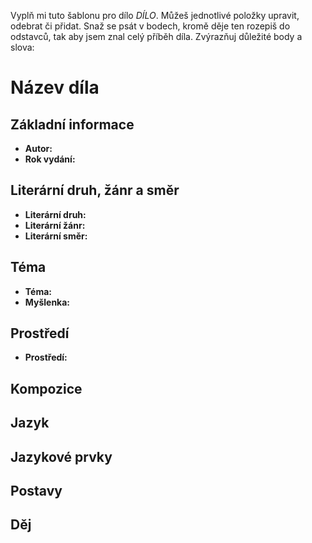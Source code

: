 Vyplň mi tuto šablonu pro dílo _DÍLO_. Můžeš jednotlivé položky upravit, odebrat či přidat. Snaž se psát v bodech, kromě děje ten rozepiš do odstavců, tak aby jsem znal celý příběh díla. Zvýrazňuj důležité body a slova: 

# Název díla
## Základní informace
- **Autor:**
- **Rok vydání:**

## Literární druh, žánr a směr 
- **Literární druh:**
- **Literární žánr:**
- **Literární směr:**

## Téma 
- **Téma:**
- **Myšlenka:**

## Prostředí 
- **Prostředí:**

## Kompozice 


## Jazyk 


## Jazykové prvky 


## Postavy 


## Děj
